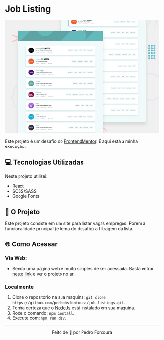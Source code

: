 # Job Listing

<p align="center"><img alt="Preview" src=".github/preview.jpg" /></p>

Este projeto é um desafio do [FrontendMentor](https://www.frontendmentor.io/). E aqui está a minha execução.

## 💻️ Tecnologias Utilizadas

Neste projeto utilizei:

-   React
-   SCSS/SASS
-   Google Fonts

## 📝️ O Projeto

Este projeto consiste em um site para listar vagas empregos. Porem a funcionalidade principal (e tema do desafio) a filtragem da lista.

## 🌐️ Como Acessar

### Via Web:

-   Sendo uma pagina web é muito simples de ser acessada. Basta entrar [neste link](https://dev-jobs-listing.vercel.app/) e ver o projeto no ar.

### Localmente

1. Clone o repositorio na sua maquina:
   `git clone https://github.com/pedrohsfontoura/job-listings.git`.
2. Tenha certeza que o [NodeJs](https://nodejs.org/en/) está instalado em sua maquina.
3. Rode o comando: `npm install`.
4. Execute com: `npm run dev`.

---

<p align="center">Feito de 💜️ por Pedro Fontoura</p>
